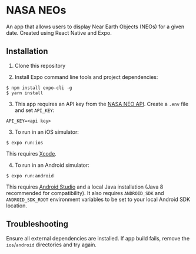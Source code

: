 # NASA NEOs

An app that allows users to display Near Earth Objects (NEOs) for a given date. Created using React Native and Expo.

## Installation

1. Clone this repository

2. Install Expo command line tools and project dependencies:
```
$ npm install expo-cli -g
$ yarn install
```

3. This app requires an API key from the [NASA NEO API](https://api.nasa.gov/).
Create a `.env` file and set `API_KEY`:
```
API_KEY=<api key>
```

3. To run in an iOS simulator:
```
$ expo run:ios
```
This requires [Xcode](https://developer.apple.com/xcode/).

4. To run in an Android simulator:
```
$ expo run:android
```
This requires [Android Studio](https://developer.android.com/studio) and a local Java installation (Java 8 recommended for compatibility).
It also requires `ANDROID_SDK` and `ANDROID_SDK_ROOT` environment variables to be set to your local Android SDK location.

## Troubleshooting
Ensure all external dependencies are installed. If app build fails, remove the `ios`/`android` directories and try again.
